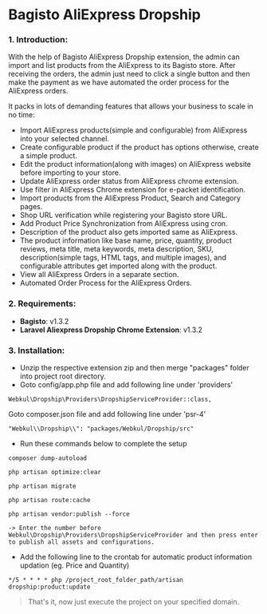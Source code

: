 # Bagisto AliExpress Dropship

### 1. Introduction:

With the help of Bagisto AliExpress Dropship extension, the admin can import and list products from the AliExpress to its Bagisto store. After receiving the orders, the admin just need to click a single button and then make the payment as we have automated the order process for the AliExpress orders.

It packs in lots of demanding features that allows your business to scale in no time:

- Import AliExpress products(simple and configurable) from AliExpress into your selected channel.
- Create configurable product if the product has options otherwise, create a simple product.
- Edit the product information(along with images) on AliExpress website before importing to your store.
- Update AliExpress order status from AliExpress chrome extension.
- Use filter in AliExpress Chrome extension for e-packet identification.
- Import products from the AliExpress Product, Search and Category pages.
- Shop URL verification while registering your Bagisto store URL.
- Add Product Price Synchronization from AliExpress using cron.
- Description of the product also gets imported same as AliExpress.
- The product information like base name, price, quantity, product reviews, meta title, meta keywords, meta description, SKU, description(simple tags, HTML tags, and multiple images), and configurable attributes get imported along with the product.
- View all AliExpress Orders in a separate section.
- Automated Order Process for the AliExpress Orders.

### 2. Requirements:

- **Bagisto**: v1.3.2
- **Laravel Aliexpress Dropship Chrome Extension**: v1.3.2

### 3. Installation:

* Unzip the respective extension zip and then merge "packages" folder into project root directory.
* Goto config/app.php file and add following line under 'providers'

~~~
Webkul\Dropship\Providers\DropshipServiceProvider::class,
~~~

Goto composer.json file and add following line under 'psr-4'

~~~
"Webkul\\Dropship\\": "packages/Webkul/Dropship/src"
~~~

* Run these commands below to complete the setup

~~~
composer dump-autoload
~~~

~~~
php artisan optimize:clear
~~~

~~~
php artisan migrate
~~~

~~~
php artisan route:cache
~~~

~~~
php artisan vendor:publish --force

-> Enter the number before Webkul\Dropship\Providers\DropshipServiceProvider and then press enter to publish all assets and configurations.
~~~

- Add the following line to the crontab for automatic product information updation (eg. Price and Quantity)

```
*/5 * * * * php /project_root_folder_path/artisan dropship:product:update
```

> That's it, now just execute the project on your specified domain.
